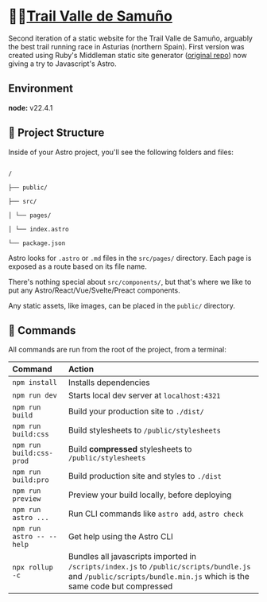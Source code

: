# 🌄🏃[Trail Valle de Samuño](http://www.trailvallesamu%C3%B1o.es)
Second iteration of a static website for the Trail Valle de Samuño, arguably the best trail running race in Asturias (northern Spain). First version was created using Ruby's Middleman static site generator ([original repo](https://github.com/guitarranalon/trailvallesamuno)) now giving a try to Javascript's Astro.
  
 ## Environment
 **node:** v22.4.1  
## 🚀 Project Structure

  

Inside of your Astro project, you'll see the following folders and files:

  

```text

/

├── public/

├── src/

│ └── pages/

│ └── index.astro

└── package.json

```

  

Astro looks for `.astro` or `.md` files in the `src/pages/` directory. Each page is exposed as a route based on its file name.

  

There's nothing special about `src/components/`, but that's where we like to put any Astro/React/Vue/Svelte/Preact components.

  

Any static assets, like images, can be placed in the `public/` directory.

  

## 🧞 Commands

  

All commands are run from the root of the project, from a terminal:

| Command                       | Action                                           |
| :---------------------------- | :----------------------------------------------- |
| `npm install`                 | Installs dependencies                            |
| `npm run dev`                 | Starts local dev server at `localhost:4321`      |
| `npm run build`               | Build your production site to `./dist/`          |
| `npm run build:css`           | Build stylesheets to `/public/stylesheets`       |
| `npm run build:css-prod`      | Build **compressed** stylesheets to `/public/stylesheets` |
| `npm run build:pro`           | Build production site and styles to `./dist`     |
| `npm run preview`             | Preview your build locally, before deploying     |
| `npm run astro ...`           | Run CLI commands like `astro add`, `astro check` |
| `npm run astro -- --help`     | Get help using the Astro CLI                     |
| `npx rollup -c`               | Bundles all javascripts imported in `/scripts/index.js` to `/public/scripts/bundle.js` and `/public/scripts/bundle.min.js` which is the same code but compressed |
